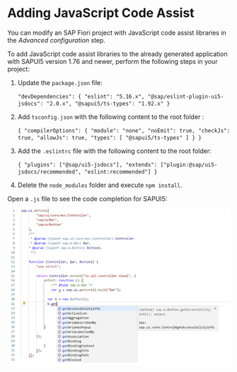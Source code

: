 <!-- loio5c561ed1243946bf8317709957698141 -->

# Adding JavaScript Code Assist

You can modify an SAP Fiori project with JavaScript code assist libraries in the *Advanced configuration* step.

To add JavaScript code assist libraries to the already generated application with SAPUI5 version 1.76 and newer, perform the following steps in your project:

1.  Update the `package.json` file:

    ```
    "devDependencies": { "eslint": "5.16.x", "@sap/eslint-plugin-ui5-jsdocs": "2.0.x", "@sapui5/ts-types": "1.92.x" }
    ```

2.  Add `tsconfig.json` with the following content to the root folder :

    ```
    { "compilerOptions": { "module": "none", "noEmit": true, "checkJs": true, "allowJs": true, "types": [ "@sapui5/ts-types" ] } }
    ```

3.  Add the `.eslintrc` file with the following content to the root folder:

    ```
    { "plugins": ["@sap/ui5-jsdocs"], "extends": ["plugin:@sap/ui5-jsdocs/recommended", "eslint:recommended"] }
    ```

4.  Delete the `node_modules` folder and execute `npm install`.

Open a `.js` file to see the code completion for SAPUI5:

![](images/JS_File_Example_c5cfb2a.png)

